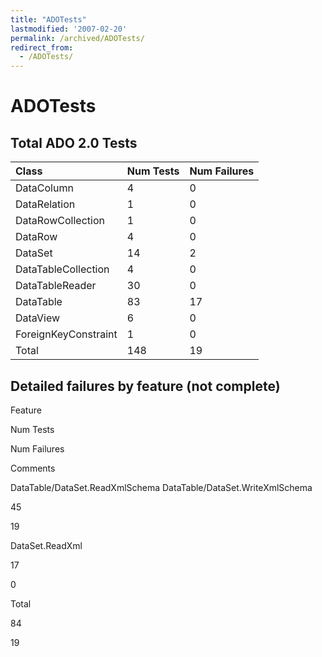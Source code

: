 ```yaml
---
title: "ADOTests"
lastmodified: '2007-02-20'
permalink: /archived/ADOTests/
redirect_from:
  - /ADOTests/
---
```


ADOTests
========

Total ADO 2.0 Tests
-------------------

|Class|Num Tests|Num Failures|
|:----|:--------|:-----------|
|DataColumn|4|0|
|DataRelation|1|0|
|DataRowCollection|1|0|
|DataRow|4|0|
|DataSet|14|2|
|DataTableCollection|4|0|
|DataTableReader|30|0|
|DataTable|83|17|
|DataView|6|0|
|ForeignKeyConstraint|1|0|
|Total|148|19|

Detailed failures by feature (not complete)
-------------------------------------------

Feature

Num Tests

Num Failures

Comments

DataTable/DataSet.ReadXmlSchema DataTable/DataSet.WriteXmlSchema

45

19

DataSet.ReadXml

17

0

Total

84

19

